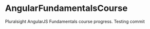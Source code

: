 AngularFundamentalsCourse
=========================
Pluralsight AngularJS Fundamentals course progress. Testing commit
